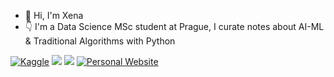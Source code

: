 
- 👋 Hi, I'm Xena 
- 👇 I'm a Data Science MSc student at Prague, I curate notes about AI-ML & Traditional Algorithms with Python

[![Kaggle](https://img.shields.io/badge/Kaggle-035a7d?style=for-the-badge&logo=kaggle&logoColor=white)](https://www.kaggle.com/xenagarage)
[![](https://img.shields.io/badge/Medium-12100E?style=for-the-badge&logo=medium&logoColor=white)](https://medium.com/@xenagarage)
[![](https://img.shields.io/badge/linkedin-%230077B5.svg?&style=for-the-badge&logo=linkedin&logoColor=white)](https://www.linkedin.com/in/senanursahin/?locale=en_US) 
[![Personal Website](https://img.shields.io/badge/personal%20website%20-3A4BE1)](http://xenagarage.github.io/)

